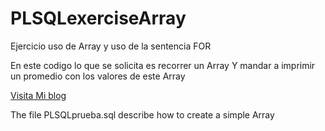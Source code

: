 # PLSQLexerciseArray
Ejercicio uso de Array y uso de la sentencia FOR

En este codigo lo que se solicita es recorrer un Array
Y mandar a imprimir un promedio con los valores de este Array

[Visita Mi blog](http://codigoprogram.blogspot.com)

The file PLSQLprueba.sql describe how to create a simple Array
